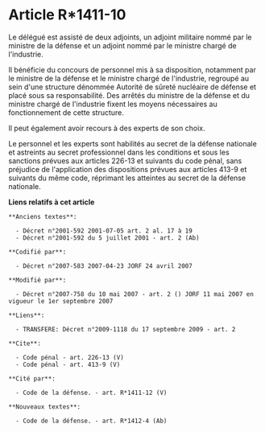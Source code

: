 # Article R*1411-10

Le délégué est assisté de deux adjoints, un adjoint militaire nommé par le ministre de la défense et un adjoint nommé par le
ministre chargé de l'industrie. 

Il bénéficie du concours de personnel mis à sa disposition, notamment par le ministre de la défense et le ministre chargé de
l'industrie, regroupé au sein d'une structure dénommée Autorité de sûreté nucléaire de défense et placé sous sa
responsabilité. Des arrêtés du ministre de la défense et du ministre chargé de l'industrie fixent les moyens nécessaires au
fonctionnement de cette structure. 

Il peut également avoir recours à des experts de son choix. 

Le personnel et les experts sont habilités au secret de la défense nationale et astreints au secret professionnel dans les
conditions et sous les sanctions prévues aux articles 226-13 et suivants du code pénal, sans préjudice de l'application des
dispositions prévues aux articles 413-9 et suivants du même code, réprimant les atteintes au secret de la défense nationale.

**Liens relatifs à cet article**

	**Anciens textes**:

	  - Décret n°2001-592 2001-07-05 art. 2 al. 17 à 19
	  - Décret n°2001-592 du 5 juillet 2001 - art. 2 (Ab)

	**Codifié par**:

	  - Décret n°2007-583 2007-04-23 JORF 24 avril 2007

	**Modifié par**:

	  - Décret n°2007-758 du 10 mai 2007 - art. 2 () JORF 11 mai 2007 en vigueur le 1er septembre 2007

	**Liens**:

	  - TRANSFERE: Décret n°2009-1118 du 17 septembre 2009 - art. 2

	**Cite**:

	  - Code pénal - art. 226-13 (V)
	  - Code pénal - art. 413-9 (V)

	**Cité par**:

	  - Code de la défense. - art. R*1411-12 (V)

	**Nouveaux textes**:

	  - Code de la défense. - art. R*1412-4 (Ab)
